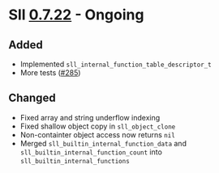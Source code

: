 # Sll [0.7.22] - Ongoing

## Added

- Implemented `sll_internal_function_table_descriptor_t`
- More tests ([#285])

## Changed

- Fixed array and string underflow indexing
- Fixed shallow object copy in `sll_object_clone`
- Non-containter object access now returns `nil`
- Merged `sll_builtin_internal_function_data` and `sll_builtin_internal_function_count` into `sll_builtin_internal_functions`

[0.7.22]: https://github.com/sl-lang/sll/compare/sll-v0.7.21...main
[#285]: https://github.com/sl-lang/sll/issues/285

